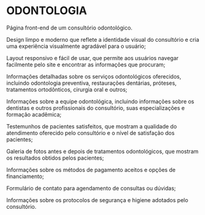# ODONTOLOGIA
Página front-end de um consultório odontológico.

Design limpo e moderno que reflete a identidade visual do consultório e cria uma experiência visualmente agradável para o usuário;

Layout responsivo e fácil de usar, que permite aos usuários navegar facilmente pelo site e encontrar as informações que procuram;

Informações detalhadas sobre os serviços odontológicos oferecidos, incluindo odontologia preventiva, restaurações dentárias, próteses, tratamentos ortodônticos, cirurgia oral e outros;

Informações sobre a equipe odontológica, incluindo informações sobre os dentistas e outros profissionais do consultório, suas especializações e formação acadêmica;

Testemunhos de pacientes satisfeitos, que mostram a qualidade do atendimento oferecido pelo consultório e o nível de satisfação dos pacientes;

Galeria de fotos antes e depois de tratamentos odontológicos, que mostram os resultados obtidos pelos pacientes;

Informações sobre os métodos de pagamento aceitos e opções de financiamento;

Formulário de contato para agendamento de consultas ou dúvidas;

Informações sobre os protocolos de segurança e higiene adotados pelo consultório.
